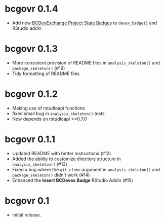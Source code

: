 # bcgovr 0.1.4
* Add new [BCDevExchange Project State Badges](https://github.com/BCDevExchange/assets/blob/master/README.md) to `devex_badge()` and RStudio addin


# bcgovr 0.1.3
* More consistent provision of README files in `analysis_skeleton()` and `package_skeleton()` (#19)
* Tidy formatting of README files

# bcgovr 0.1.2
* Making use of rstudioapi functions
* fixed small bug in `analysis_skeleton()` tests
* Now depends on rstudioapi >=0.7.0

# bcgovr 0.1.1

* Updated README with better instructions (#12)
* Added the ability to customize directory structure in `analysis_skeleton()` (#13)
* Fixed a bug where the `git_clone` argument in `analysis_skeleton()` and `package_skeleton()` didn't work (#14)
* Enhanced the **Insert BCDevex Badge** RStudio Addin (#15)

# bcgovr 0.1

* Initial release.



